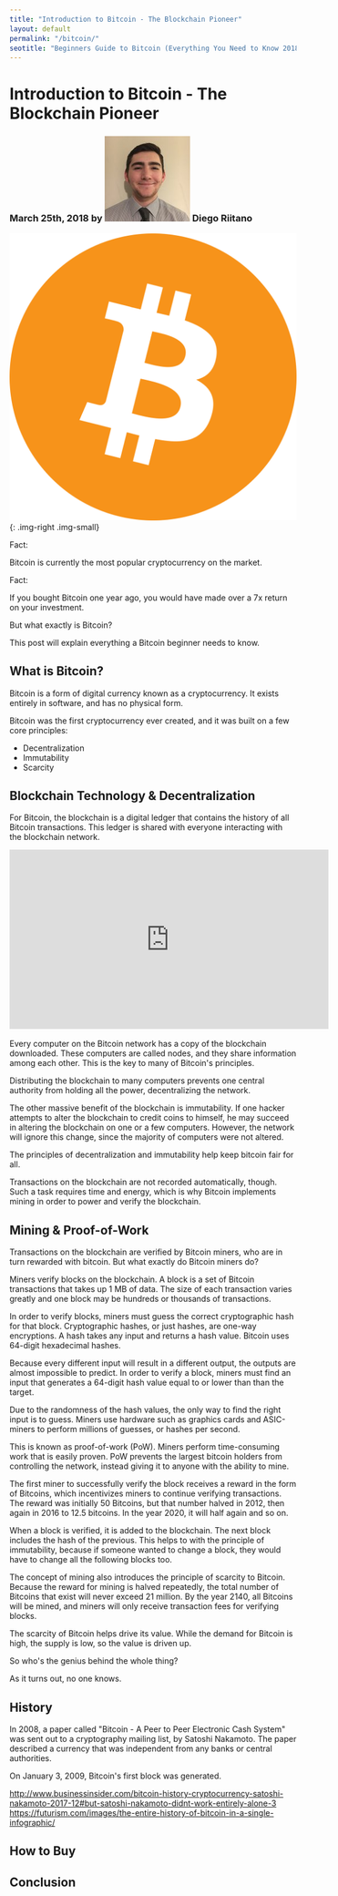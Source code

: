```yaml
---
title: "Introduction to Bitcoin - The Blockchain Pioneer"
layout: default
permalink: "/bitcoin/"
seotitle: "Beginners Guide to Bitcoin (Everything You Need to Know 2018)"
---
```

# Introduction to Bitcoin - The Blockchain Pioneer

<h3 class="page-subtitle">
	March 25th, 2018 by 
	<img src="/img/profile/diego.jpg" class="circle" alt="Headshot">
	Diego Riitano
</h3>

![bitcoin logo](/img/logo.png){: .img-right .img-small}

Fact:

Bitcoin is currently the most popular cryptocurrency on the market.

Fact: 

If you bought Bitcoin one year ago, you would have made over a 7x return on your investment.

But what exactly is Bitcoin?

This post will explain everything a Bitcoin beginner needs to know.

## What is Bitcoin?

Bitcoin is a form of digital currency known as a cryptocurrency. It exists entirely in software, and has no physical form.

Bitcoin was the first cryptocurrency ever created, and it was built on a few core principles: 

* Decentralization
* Immutability
* Scarcity

## Blockchain Technology & Decentralization

For Bitcoin, the blockchain is a digital ledger that contains the history of all Bitcoin transactions. This ledger is shared with everyone interacting with the blockchain network.

<div class="vid-container">
<iframe width="560" height="315" src="https://www.youtube.com/embed/kubGCSj5y3k" frameborder="0" allow="autoplay; encrypted-media" allowfullscreen></iframe>
</div>

Every computer on the Bitcoin network has a copy of the blockchain downloaded. These computers are called nodes, and they share information among each other. This is the key to many of Bitcoin's principles.

Distributing the blockchain to many computers prevents one central authority from holding all the power, decentralizing the network.

The other massive benefit of the blockchain is immutability. If one hacker attempts to alter the blockchain to credit coins to himself, he may succeed in altering the blockchain on one or a few computers. However, the network will ignore this change, since the majority of computers were not altered.

The principles of decentralization and immutability help keep bitcoin fair for all.

Transactions on the blockchain are not recorded automatically, though. Such a task requires time and energy, which is why Bitcoin implements mining in order to power and verify the blockchain.

## Mining & Proof-of-Work 

Transactions on the blockchain are verified by Bitcoin miners, who are in turn rewarded with bitcoin. But what exactly do Bitcoin miners do?

Miners verify blocks on the blockchain. A block is a set of Bitcoin transactions that takes up 1 MB of data. The size of each transaction varies greatly and one block may be hundreds or thousands of transactions.

In order to verify blocks, miners must guess the correct cryptographic hash for that block. Cryptographic hashes, or just hashes, are one-way encryptions. A hash takes any input and returns a hash value. Bitcoin uses 64-digit hexadecimal hashes.

Because every different input will result in a different output, the outputs are almost impossible to predict. In order to verify a block, miners must find an input that generates a 64-digit hash value equal to or lower than than the target.

Due to the randomness of the hash values, the only way to find the right input is to guess. Miners use hardware such as graphics cards and ASIC-miners to perform millions of guesses, or hashes per second. 

This is known as proof-of-work (PoW). Miners perform time-consuming work that is easily proven. PoW prevents the largest bitcoin holders from controlling the network, instead giving it to anyone with the ability to mine.

The first miner to successfully verify the block receives a reward in the form of Bitcoins, which incentivizes miners to continue verifying transactions. The reward was initially 50 Bitcoins, but that number halved in 2012, then again in 2016 to 12.5 bitcoins. In the year 2020, it will half again and so on.

When a block is verified, it is added to the blockchain. The next block includes the hash of the previous. This helps to with the principle of immutability, because if someone wanted to change a block, they would have to change all the following blocks too.

The concept of mining also introduces the principle of scarcity to Bitcoin. Because the reward for mining is halved repeatedly, the total number of Bitcoins that exist will never exceed 21 million. By the year 2140, all Bitcoins will be mined, and miners will only receive transaction fees for verifying blocks.

The scarcity of Bitcoin helps drive its value. While the demand for Bitcoin is high, the supply is low, so the value is driven up.

So who's the genius behind the whole thing?

As it turns out, no one knows.

## History

In 2008, a paper called "Bitcoin - A Peer to Peer Electronic Cash System" was sent out to a cryptography mailing list, by Satoshi Nakamoto. The paper described a currency that was independent from any banks or central authorities. 

On January 3, 2009, Bitcoin's first block was generated. 

http://www.businessinsider.com/bitcoin-history-cryptocurrency-satoshi-nakamoto-2017-12#but-satoshi-nakamoto-didnt-work-entirely-alone-3
https://futurism.com/images/the-entire-history-of-bitcoin-in-a-single-infographic/

## How to Buy 

## Conclusion 

